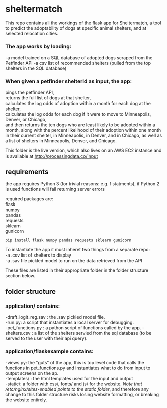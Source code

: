 # sheltermatch
This repo contains all the workings of the flask app for Sheltermatch, a tool to predict the adoptability of dogs at specific animal shelters, and at selected relocation cities. 

### The app works by loading:   
-a model trained on a SQL database of adopted dogs scraped from the Petfinder API
-a csv list of recommended shelters (pulled from the top shelters in the SQL database)

### When given a petfinder shelterid as input, the app:  
pings the petfinder API,  
returns the full list of dogs at that shelter,  
calculates the log odds of adoption within a month for each dog at the shelter,  
calculates the log odds for each dog if it were to move to Minneapolis, Denver, or Chicago,  
and then returns the ten dogs who are least likely to be adopted within a month, along with the percent likelihood of their adoption within one month in their current shelter, in  Minneapolis, in Denver, and in Chicago, as well as a list of shelters in Minneapolis, Denver, and Chicago. 

This folder is the live version, which also lives on an AWS EC2 instance and is available at 
http://processingdata.co/input

## requirements

the app requires Python 3 (for trivial reasons: e.g. f statments), if Python 2 is used functions will fail returning server errors 

required packages are:  
flask   
numpy  
pandas   
requests  
sklearn   
gunicorn  

`pip install flask numpy pandas requests sklearn gunicorn`

To instantiate the app it must inheret two things from a separate repo:   
-a .csv list of shelters to display  
-a .sav file pickled model to run on the data retrieved from the API    

These files are listed in their appropriate folder in the folder structure section below. 


## folder structure 


### application/ contains:

-draft_logit_reg.sav : the .sav pickled model file.  
-run.py: a script that instantiates a local server for debugging.   
-pet_functions.py : a python script of functions called by the app. 
-shelters.csv : a list of the shelters servied from the sql database (to be served to the user with their api query). 

### application/flaskexample contains: 
-views.py: the "guts" of the app, this is top level code that calls the functions in pet_functions.py and instantiates what to do from input to output screens on the ap.   
-templates/ : the html templates used for the input and output   
-static/: a folder with css/, fonts/ and js/ for the website. *Note that /etc/nginx/sites-enabled points to the static folder*, and therefore any change to this folder structure risks losing website formatting, or breaking the website entirely.   
